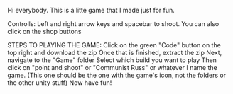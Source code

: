 Hi everybody. This is a litte game that I made just for fun.

Controlls: Left and right arrow keys and spacebar to shoot. You can also click on the shop buttons

STEPS TO PLAYING THE GAME:
Click on the green "Code" button on the top right and download the zip
Once that is finished, extract the zip
Next, navigate to the "Game" folder
Select which build you want to play
Then click on "point and shoot" or "Communist Russ" or whatever I name the game. (This one should be the one with the game's icon, not the folders or the other unity stuff)
Now have fun!
